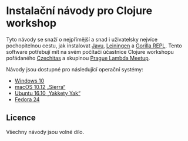 # Instalační návody pro Clojure workshop

Tyto návody se snaží o nejpřímější a snad i uživatelsky nejvíce pochopitelnou cestu, jak instalovat [Javu](https://java.com), [Leiningen](https://leiningen.org) a [Gorilla REPL](http://gorilla-repl.org). Tento software potřebují mít na svém počítači účastnice Clojure workshopu pořádaného [Czechitas](https://www.czechitas.cz) a skupinou [Prague Lambda Meetup](https://www.meetup.com/Lambda-Meetup-Group/).

Návody jsou dostupné pro následující operační systémy:

- [Windows 10](windows.md)
- [macOS 10.12 „Sierra“](macos.md)
- [Ubuntu 16.10 „Yakkety Yak“](ubuntu.md)
- [Fedora 24](fedora.md)


## Licence

Všechny návody jsou volné dílo.
